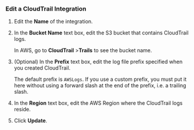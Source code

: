 ### Edit a CloudTrail Integration

1. Edit the **Name** of the integration.
2. In the **Bucket Name** text box, edit the S3 bucket that contains CloudTrail logs. 
   
   In AWS, go to **CloudTrail** &gt;**Trails** to see the bucket name.
   
3. (Optional) In the **Prefix** text box, edit the log file prefix specified when you created CloudTrail. 
   
   The default prefix is `AWSLogs`. If you use a custom prefix, you must put it here without using a forward slash at the end of the prefix, i.e. a trailing slash.
   
4. In the **Region** text box, edit the AWS Region where the CloudTrail logs reside.
5. Click **Update**. 

